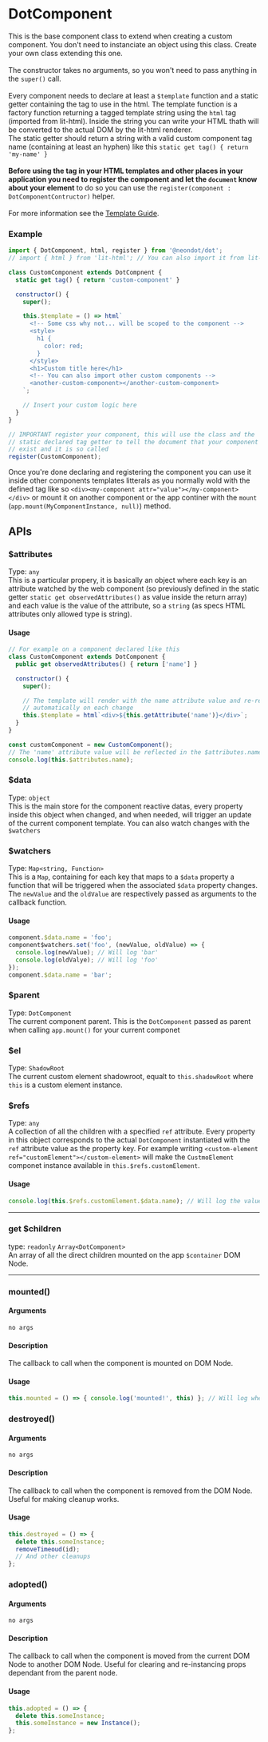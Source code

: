 # DotComponent

This is the base component class to extend when creating a custom component. You don't need to instanciate an object using this class. Create your own class extending this one.
<br><br>
The constructor takes no arguments, so you won't need to pass anything in the `super()` call.
<br><br>
Every component needs to declare at least a `$template` function and a static getter containing the tag to use in
the html. The template function is a factory function returning a tagged template string using the `html` tag (imported from lit-html). Inside the string you can write your HTML thath will be converted to the actual DOM by the lit-html renderer.
<br>
The static getter should return a string with a valid custom component tag name (containing at least an hyphen) like
this `static get tag() { return 'my-name' }`
<br><br>
__Before using the tag in your HTML templates and other places in your application you need to register the component and let the `document` know about your element__ to do so you can use the `register(component : DotComponentContructor)`
helper.
<br><br>
For more information see the [Template Guide]().

### Example
```js
import { DotComponent, html, register } from '@neondot/dot';
// import { html } from 'lit-html'; // You can also import it from lit-html 

class CustomComponent extends DotCompnent {
  static get tag() { return 'custom-component' }

  constructor() {
    super();

    this.$template = () => html`
      <!-- Some css why not... will be scoped to the component -->
      <style>
        h1 {
          color: red;
        }
      </style>
      <h1>Custom title here</h1>
      <!-- You can also import other custom components -->
      <another-custom-component></another-custom-component>
    `;

    // Insert your custom logic here
  }
}

// IMPORTANT register your component, this will use the class and the
// static declared tag getter to tell the document that your component
// exist and it is so called
register(CustomComponent);
```
Once you're done declaring and registering the component you can use it inside other components templates litterals as you normally wold with the defined tag like so `<div><my-component attr="value"></my-component></div>` or mount it on another component or the app continer with the `mount` (`app.mount(MyComponentInstance, null)`) method.

## APIs

### $attributes
Type: `any`
<br>
This is a particular propery, it is basically an object where each key is an attribute watched by the web component (so previously defined in the static getter `static get observedAttributes()` as value inside the return array) and each value is the value of the attribute, so a `string` (as specs HTML attributes only allowed type is string).

#### Usage
```js
// For example on a component declared like this
class CustomComponent extends DotComponent {
  public get observedAttributes() { return ['name'] }

  constructor() {
    super();

    // The template will render with the name attribute value and re-render
    // automatically on each change
    this.$template = html`<div>${this.getAttribute('name')}</div>`;
  }
}

const customComponent = new CustomComponent();
// The 'name' attribute value will be reflected in the $attributes.name
console.log(this.$attributes.name);
```


### $data
Type: `object`
<br>
This is the main store for the component reactive datas, every property inside this object when changed, and when needed, will trigger an update of the current component template. You can also watch changes with the `$watchers` 

### $watchers
Type: `Map<string, Function>`
<br>
This is a `Map`, containing for each key that maps to a `$data` property a function that will be triggered when the associated `$data` property changes. The `newValue` and the `oldValue` are respectively passed as arguments to the callback function.

#### Usage
```js
component.$data.name = 'foo';
component$watchers.set('foo', (newValue, oldValue) => {
  console.log(newValue); // Will log 'bar'
  console.log(oldValye); // Will log 'foo'
});
component.$data.name = 'bar';
```
### $parent
Type: `DotComponent`
<br>
The current component parent. This is the `DotComponent` passed as parent when calling `app.mount()` for your current componet

### $el
Type: `ShadowRoot`
<br>
The current custom element shadowroot, equalt to `this.shadowRoot` where `this` is a custom element instance.

### $refs
Type: `any`
<br>
A collection of all the children with a specified `ref` attribute. Every property in this object corresponds to the actual `DotComponent` instantiated with the `ref` attribute value as the property key. For example writing `<custom-element ref="customElement"></custom-element>` will make the `CustmoElement` componet instance available in
`this.$refs.customElement`.

#### Usage
```js
console.log(this.$refs.customElement.$data.name); // Will log the value of the name property in the $data of the CustomElement instance
```

---

### get $children
type: `readonly` `Array<DotComponent>`
<br>
An array of all the direct children mounted on the app `$container` DOM Node.

---

### mounted()
#### Arguments
`no args`
#### Description
The callback to call when the component is mounted on DOM Node.
#### Usage
```js
this.mounted = () => { console.log('mounted!', this) }; // Will log when the component is moutned on the DOM Node
```

### destroyed()
#### Arguments
`no args`
#### Description
The callback to call when the component is removed from the DOM Node. Useful for making cleanup works.
#### Usage
```js
this.destroyed = () => {
  delete this.someInstance;
  removeTimeoud(id);
  // And other cleanups
};
```

### adopted()
#### Arguments
`no args`
#### Description
The callback to call when the component is moved from the current DOM Node to another DOM Node. Useful for clearing and re-instancing props dependant from the parent node.
#### Usage
```js
this.adopted = () => {
  delete this.someInstance;
  this.someInstance = new Instance();
};
```
